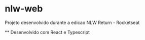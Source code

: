 # nlw-web
Projeto desenvolvido durante a edicao NLW Return - Rocketseat

** Desenvolvido com React e Typescript
